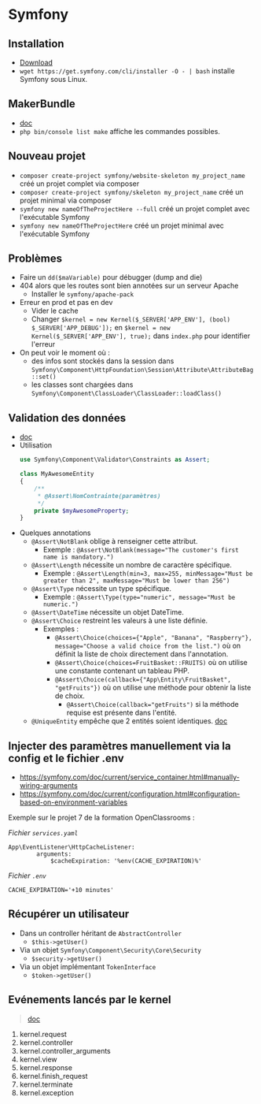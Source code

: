 # Symfony

## Installation

* [Download](https://symfony.com/download)
* `wget https://get.symfony.com/cli/installer -O - | bash` installe Symfony sous Linux.

## MakerBundle

* [doc](https://symfony.com/doc/current/bundles/SymfonyMakerBundle/index.html)
* `php bin/console list make` affiche les commandes possibles.

## Nouveau projet

* `composer create-project symfony/website-skeleton my_project_name` créé un projet complet via composer
* `composer create-project symfony/skeleton my_project_name` créé un projet minimal via composer
* `symfony new nameOfTheProjectHere --full` créé un projet complet avec l'exécutable Symfony
* `symfony new nameOfTheProjectHere` créé un projet minimal avec l'exécutable Symfony

## Problèmes

* Faire un `dd($maVariable)` pour débugger (dump and die)
* 404 alors que les routes sont bien annotées sur un serveur Apache
    * Installer le `symfony/apache-pack`
* Erreur en prod et pas en dev
    * Vider le cache
    * Changer `$kernel = new Kernel($_SERVER['APP_ENV'], (bool) $_SERVER['APP_DEBUG']);` en `$kernel = new Kernel($_SERVER['APP_ENV'], true);` dans `index.php` pour identifier l'erreur
* On peut voir le moment où :
    * des infos sont stockés dans la session dans `Symfony\Component\HttpFoundation\Session\Attribute\AttributeBag::set()`
    * les classes sont chargées dans `Symfony\Component\ClassLoader\ClassLoader::loadClass()`

## Validation des données

* [doc](https://symfony.com/doc/current/reference/constraints.html)
* Utilisation
    ```php
    use Symfony\Component\Validator\Constraints as Assert;

    class MyAwesomeEntity
    {
        /**
         * @Assert\NomContrainte(paramètres)
         */
        private $myAwesomeProperty;
    }
    ```
* Quelques annotations
    * `@Assert\NotBlank` oblige à renseigner cette attribut.
        * Exemple : `@Assert\NotBlank(message="The customer's first name is mandatory.")`
    * `@Assert\Length` nécessite un nombre de caractère spécifique.
        * Exemple : `@Assert\Length(min=3, max=255, minMessage="Must be greater than 2", maxMessage="Must be lower than 256")`
    * `@Assert\Type` nécessite un type spécifique.
        * Exemple : `@Assert\Type(type="numeric", message="Must be numeric.")`
    * `@Assert\DateTime` nécessite un objet DateTime.
    * `@Assert\Choice` restreint les valeurs à une liste définie.
        * Exemples : 
            * `@Assert\Choice(choices={"Apple", "Banana", "Raspberry"}, message="Choose a valid choice from the list.")` où on définit la liste de choix directement dans l'annotation.
            * `@Assert\Choice(choices=FruitBasket::FRUITS)` où on utilise une constante contenant un tableau PHP.
            * `@Assert\Choice(callback={"App\Entity\FruitBasket", "getFruits"})` où on utilise une méthode pour obtenir la liste de choix.
                * `@Assert\Choice(callback="getFruits")` si la méthode requise est présente dans l'entité.
    * `@UniqueEntity` empêche que 2 entités soient identiques. [doc](https://symfony.com/doc/current/reference/constraints.html)
    

## Injecter des paramètres manuellement via la config et le fichier .env

* https://symfony.com/doc/current/service_container.html#manually-wiring-arguments
* https://symfony.com/doc/current/configuration.html#configuration-based-on-environment-variables 

Exemple sur le projet 7 de la formation OpenClassrooms :

*Fichier `services.yaml`*
```
App\EventListener\HttpCacheListener:
        arguments:
            $cacheExpiration: '%env(CACHE_EXPIRATION)%'
```
*Fichier `.env`*
```
CACHE_EXPIRATION='+10 minutes'
```

## Récupérer un utilisateur

* Dans un controller héritant de `AbstractController`
    * `$this->getUser()`
* Via un objet `Symfony\Component\Security\Core\Security`
    * `$security->getUser()`
* Via un objet implémentant `TokenInterface`
    * `$token->getUser()`

## Evénements lancés par le kernel

> [doc](https://symfony.com/doc/current/reference/events.html#kernel-events)

1. kernel.request
1. kernel.controller
1. kernel.controller_arguments
1. kernel.view
1. kernel.response
1. kernel.finish_request
1. kernel.terminate
1. kernel.exception